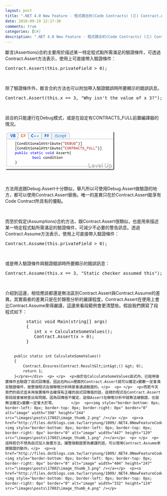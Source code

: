 ```yaml
---
layout: post
title: ".NET 4.0 New Feature - 程式碼合約(Code Contracts) (三) Contract.Assert & Contract.Assume"
date: 2010-09-19 12:17:30
comments: true
categories: [C#]
description: ".NET 4.0 New Feature - 程式碼合約(Code Contracts) (三) Contract.Assert & Contract.Assume"
---
```

<p>斷言(Assertions)合約主要用於描述某一特定程式點所需滿足的驗證條件，可透過Contract.Assert方法表示，使用上可直接帶入驗證條件：</p>  <div style="padding-bottom: 0px; margin: 0px; padding-left: 0px; padding-right: 0px; display: inline; float: none; padding-top: 0px" id="scid:812469c5-0cb0-4c63-8c15-c81123a09de7:fb946baf-0fd5-41e6-8938-f3d45f189dc8" class="wlWriterSmartContent"><pre name="code" class="c#">
Contract.Assert(this.privateField &gt; 0); </pre></div>  <p> </p>  <p>除了驗證條件外，斷言合約方法也可以附加帶入驗證錯誤時所要顯示的錯誤訊息。</p>  <div style="padding-bottom: 0px; margin: 0px; padding-left: 0px; padding-right: 0px; display: inline; float: none; padding-top: 0px" id="scid:812469c5-0cb0-4c63-8c15-c81123a09de7:baf979db-88ab-4cba-86f0-d34effe1e47f" class="wlWriterSmartContent"><pre name="code" class="c#">
Contract.Assert(this.x == 3, "Why isn't the value of x 3?");</pre></div>  <p> </p>  <p>該合約只能運行在Debug模式，或是在設定有CONTRACTS_FULL前置編譯器的情況。</p>  <p><img style="border-right-width: 0px; border-top-width: 0px; border-bottom-width: 0px; border-left-width: 0px" border="0" alt="image" width="352" height="125" src="\images\posts\17802\image_thumb.png" /></p>  <p> </p>  <p>方法用途跟Debug.Assert十分類似，舉凡所以可使用Debug.Assert做驗證的地方，都可以使用Contract.Assert替換。唯一的差異只在於Contract.Assert能享有Code Contract所具有的優點。</p>  <p> </p>  <p>而至於假定(Assumptions)合約方法，跟Contract.Assert很類似，也是用來描述某一特定程式點所需滿足的驗證條件，可減少不必要的警告訊息。透過Contract.Assume方法表示，使用上可直接帶入驗證條件：</p>  <div style="padding-bottom: 0px; margin: 0px; padding-left: 0px; padding-right: 0px; display: inline; float: none; padding-top: 0px" id="scid:812469c5-0cb0-4c63-8c15-c81123a09de7:12886cb1-ad31-4589-a61c-fa7d1cc80bc2" class="wlWriterSmartContent"><pre name="code" class="c#">
Contract.Assume(this.privateField &gt; 0);</pre></div>  <p> </p>  <p>或是帶入驗證條件與驗證錯誤時所要顯示的錯誤訊息：</p>  <div style="padding-bottom: 0px; margin: 0px; padding-left: 0px; padding-right: 0px; display: inline; float: none; padding-top: 0px" id="scid:812469c5-0cb0-4c63-8c15-c81123a09de7:7565fe19-a77e-4b67-874a-a83a34fdae2b" class="wlWriterSmartContent"><pre name="code" class="c#">
Contract.Assume(this.x == 3, "Static checker assumed this");</pre></div>  <p> </p>  <p>介紹到這邊，相信應該都還是無法區別Contract.Assert與Contract.Assume的差異。其實兩者的差異只是在於靜態分析的嚴謹程度，Contract.Assert在使用上會比Contract.Assume來得嚴謹，這邊來看段範例會更清楚些。假設我們撰寫了段程式如下：</p>  <div style="padding-bottom: 0px; margin: 0px; padding-left: 0px; padding-right: 0px; display: inline; float: none; padding-top: 0px" id="scid:812469c5-0cb0-4c63-8c15-c81123a09de7:218187ff-ac55-48fc-a489-34f3d83b38fc" class="wlWriterSmartContent"><pre name="code" class="c#">
        static void Main(string[] args)
        {
           int x = CalculateSomeValues();
           Contract.Assert(x &gt; 0);
        }

        public static int CalculateSomeValues()
        {           
            Contract.Ensures(Contract.Result&lt;int&gt;() &gt; 0);
            return 1;
        }</pre></div>  <p> </p>  <p>由於在CalculateSomeValues函式內，已經用後置條件去驗證了函式回傳值，因此在Main裡面的Contract.Assert就可以確定x變數一定會滿足驗證條件，故整個程式在做靜態分析時是會通過驗證的。</p>  <p> </p>  <p>而若今天我們的函式並未用後置條件去確保有正確的函式回傳值的話，這樣的程式在Contract.Assert那段就會被檢查出有問題。因為回傳值不確定，這個Assert在靜態分析中就無法被驗證，也就無法確定x變數一定會大於零。       </p>  <p><img style="border-bottom: 0px; border-left: 0px; border-top: 0px; border-right: 0px" border="0" alt="image" width="398" height="244" src="\images\posts\17802\image_thumb_2.png" /></a> </p>  <p><a href="http://files.dotblogs.com.tw/larrynung/1009/.NET4.0NewFeatureCodeContracts_B520/image_4.png"><img style="border-bottom: 0px; border-left: 0px; border-top: 0px; border-right: 0px" border="0" alt="image" width="447" height="129" src="\images\posts\17802\image_thumb_1.png" /></a></p>  <p> </p>  <p>這時若仍不想為函式加入後置方法，讓整個驗證更為嚴謹的話，可以使用Contract.Assume來做驗證的動作。</p>  <p><a href="http://files.dotblogs.com.tw/larrynung/1009/.NET4.0NewFeatureCodeContracts_B520/image_8.png"><img style="border-bottom: 0px; border-left: 0px; border-top: 0px; border-right: 0px" border="0" alt="image" width="404" height="247" src="\images\posts\17802\image_thumb_3.png" /></a></p>  <p><a href="http://files.dotblogs.com.tw/larrynung/1009/.NET4.0NewFeatureCodeContracts_B520/image_10.png"><img style="border-bottom: 0px; border-left: 0px; border-top: 0px; border-right: 0px" border="0" alt="image" width="332" height="124" src="\images\posts\17802\image_thumb_4.png" /></p>